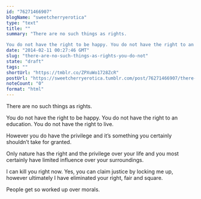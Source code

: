 ```yaml
---
id: "76271466907"
blogName: "sweetcherryerotica"
type: "text"
title: ""
summary: "There are no such things as rights.

You do not have the right to be happy. You do not have the right to an education. You do..."
date: "2014-02-11 00:27:46 GMT"
slug: "there-are-no-such-things-as-rights-you-do-not"
state: "draft"
tags: ""
shortUrl: "https://tmblr.co/ZPXuWo1728ZcR"
postUrl: "https://sweetcherryerotica.tumblr.com/post/76271466907/there-are-no-such-things-as-rights-you-do-not"
noteCount: "0"
format: "html"
---
```


There are no such things as rights.

You do not have the right to be happy. You do not have the right to an education. You do not have the right to live.

However you do have the privilege and it’s something you certainly shouldn’t take for granted. 

Only nature has the right and the privilege over your life and you most certainly have limited influence over your surroundings.

I can kill you right now. Yes, you can claim justice by locking me up, however ultimately I have eliminated your right, fair and square. 

People get so worked up over morals.